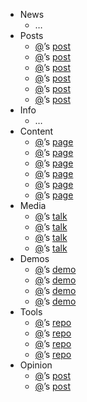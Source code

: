  - News
   - …
 - Posts
   - [@]()’s [post]()
   - [@]()’s [post]()
   - [@]()’s [post]()
   - [@]()’s [post]()
   - [@]()’s [post]()
   - [@]()’s [post]()
 - Info
   - …
 - Content
   - [@]()’s [page]()
   - [@]()’s [page]()
   - [@]()’s [page]()
   - [@]()’s [page]()
   - [@]()’s [page]()
   - [@]()’s [page]()
 - Media
   - [@]()’s [talk]()
   - [@]()’s [talk]()
   - [@]()’s [talk]()
   - [@]()’s [talk]()
 - Demos
   - [@]()’s [demo]()
   - [@]()’s [demo]()
   - [@]()’s [demo]()
   - [@]()’s [demo]()
 - Tools
   - [@]()’s [repo]()
   - [@]()’s [repo]()
   - [@]()’s [repo]()
   - [@]()’s [repo]()
 - Opinion
   - [@]()’s [post]()
   - [@]()’s [post]()
